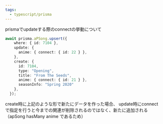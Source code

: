 ```yaml
---
tags:
  - typescript/prisma
---
```


prismaでupdateする際のconnectの挙動について
```ts
await prisma.aPSong.upsert({
    where: { id: 7104 },
    update: {
      anime: { connect: { id: 22 } },
    },
    create: {
      id: 7104,
      type: "Opening",
      title: "From The Seeds",
      anime: { connect: { id: 21 } },
      seasonInfo: "Spring 2020"
    },
  });
```
create時に上記のような形で新たにデータを作った場合、
update時にconnectで指定を行うと今までの関連が削除されるのではなく、新たに追加される
（apSong hasMany anime であるため）